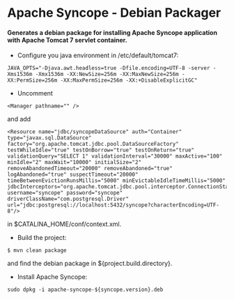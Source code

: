 Apache Syncope - Debian Packager
================================

#### Generates a debian package for installing Apache Syncope application with Apache Tomcat 7 servlet container.

* Configure you java environment in /etc/default/tomcat7:
~~~
JAVA_OPTS="-Djava.awt.headless=true -Dfile.encoding=UTF-8 -server -Xms1536m -Xmx1536m -XX:NewSize=256m -XX:MaxNewSize=256m -XX:PermSize=256m -XX:MaxPermSize=256m -XX:+DisableExplicitGC"
~~~

* Uncomment 
~~~
<Manager pathname="" /> 
~~~
and  add
~~~ 
<Resource name="jdbc/syncopeDataSource" auth="Container" type="javax.sql.DataSource" factory="org.apache.tomcat.jdbc.pool.DataSourceFactory" testWhileIdle="true" testOnBorrow="true" testOnReturn="true" validationQuery="SELECT 1" validationInterval="30000" maxActive="100" minIdle="2" maxWait="10000" initialSize="2" removeAbandonedTimeout="20000" removeAbandoned="true" logAbandoned="true" suspectTimeout="20000" timeBetweenEvictionRunsMillis="5000" minEvictableIdleTimeMillis="5000" jdbcInterceptors="org.apache.tomcat.jdbc.pool.interceptor.ConnectionState;org.apache.tomcat.jdbc.pool.interceptor.StatementFinalizer" username="syncope" password="syncope" driverClassName="com.postgresql.Driver" url="jdbc:postgresql://localhost:5432/syncope?characterEncoding=UTF-8"/>
~~~
in $CATALINA_HOME/conf/context.xml.

* Build the project:
~~~
$ mvn clean package
~~~
and find the debian package in ${project.build.directory}.

* Install Apache Syncope:
~~~
sudo dpkg -i apache-syncope-${syncope.version}.deb
~~~
